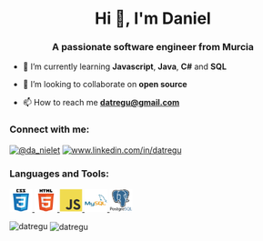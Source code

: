 <h1 align="center">Hi 👋, I'm Daniel </h1>
<h3 align="center">A passionate software engineer from Murcia</h3>

- 🌱 I’m currently learning **Javascript**, **Java**, **C#** and **SQL**

- 👯 I’m looking to collaborate on **open source**

- 📫 How to reach me **datregu@gmail.com**

<h3 align="left">Connect with me:</h3>
<p align="left">
<a href="https://twitter.com/@da_nielet" target="blank"><img align="center" src="https://raw.githubusercontent.com/rahuldkjain/github-profile-readme-generator/master/src/images/icons/Social/twitter.svg" alt="@da_nielet" height="30" width="40" /></a>
<a href="https://www.linkedin.com/in/datregu" target="blank"><img align="center" src="https://raw.githubusercontent.com/rahuldkjain/github-profile-readme-generator/master/src/images/icons/Social/linked-in-alt.svg" alt="www.linkedin.com/in/datregu" height="30" width="40" /></a>
</p>

<h3 align="left">Languages and Tools:</h3>
<p align="left"> <a href="https://www.w3schools.com/css/" target="_blank" rel="noreferrer"> <img src="https://raw.githubusercontent.com/devicons/devicon/master/icons/css3/css3-original-wordmark.svg" alt="css3" width="40" height="40"/> </a> <a href="https://www.w3.org/html/" target="_blank" rel="noreferrer"> <img src="https://raw.githubusercontent.com/devicons/devicon/master/icons/html5/html5-original-wordmark.svg" alt="html5" width="40" height="40"/> </a> <a href="https://developer.mozilla.org/en-US/docs/Web/JavaScript" target="_blank" rel="noreferrer"> <img src="https://raw.githubusercontent.com/devicons/devicon/master/icons/javascript/javascript-original.svg" alt="javascript" width="40" height="40"/> </a> <a href="https://www.mysql.com/" target="_blank" rel="noreferrer"> <img src="https://raw.githubusercontent.com/devicons/devicon/master/icons/mysql/mysql-original-wordmark.svg" alt="mysql" width="40" height="40"/> </a> <a href="https://www.postgresql.org" target="_blank" rel="noreferrer"> <img src="https://raw.githubusercontent.com/devicons/devicon/master/icons/postgresql/postgresql-original-wordmark.svg" alt="postgresql" width="40" height="40"/> </a> </p>

<p><img align="left" src="https://github-readme-stats.vercel.app/api/top-langs?username=datregu&show_icons=true&locale=en&layout=compact" alt="datregu" /></p>

<p>&nbsp;<img align="center" src="https://github-readme-stats.vercel.app/api?username=datregu&show_icons=true&locale=en" alt="datregu" /></p>

